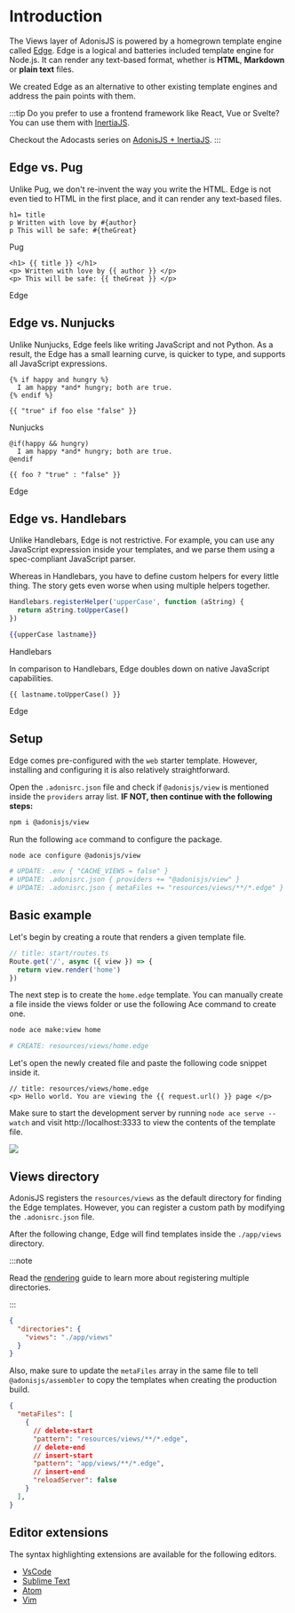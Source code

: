 # Introduction

The Views layer of AdonisJS is powered by a homegrown template engine called [Edge](https://github.com/edge-js/edge). Edge is a logical and batteries included template engine for Node.js. It can render any text-based format, whether is **HTML**, **Markdown** or **plain text** files.

We created Edge as an alternative to other existing template engines and address the pain points with them.

:::tip
Do you prefer to use a frontend framework like React, Vue or Svelte? You can use them with [InertiaJS](https://inertiajs.com/).

Checkout the Adocasts series on [AdonisJS + InertiaJS](https://adocasts.com/series/adonisjs-inertiajs).
:::

## Edge vs. Pug

Unlike Pug, we don't re-invent the way you write the HTML. Edge is not even tied to HTML in the first place, and it can render any text-based files.

<div class="fancy-codeblock">

```pug
h1= title
p Written with love by #{author}
p This will be safe: #{theGreat}
```

<span class="title"> Pug </span>

</div>

<div class="fancy-codeblock">

```edge
<h1> {{ title }} </h1>
<p> Written with love by {{ author }} </p>
<p> This will be safe: {{ theGreat }} </p>
```

<span class="title"> Edge </span>

</div>

## Edge vs. Nunjucks

Unlike Nunjucks, Edge feels like writing JavaScript and not Python. As a result, the Edge has a small learning curve, is quicker to type, and supports all JavaScript expressions.

<div class="fancy-codeblock">

```nunjucks
{% if happy and hungry %}
  I am happy *and* hungry; both are true.
{% endif %}

{{ "true" if foo else "false" }}
```

<span class="title"> Nunjucks </span>

</div>

<div class="fancy-codeblock">

```edge
@if(happy && hungry)
  I am happy *and* hungry; both are true.
@endif

{{ foo ? "true" : "false" }}
```

<span class="title"> Edge </span>

</div>

## Edge vs. Handlebars

Unlike Handlebars, Edge is not restrictive. For example, you can use any JavaScript expression inside your templates, and we parse them using a spec-compliant JavaScript parser.

Whereas in Handlebars, you have to define custom helpers for every little thing. The story gets even worse when using multiple helpers together.

```js
Handlebars.registerHelper('upperCase', function (aString) {
  return aString.toUpperCase()
})
```

<div class="fancy-codeblock">

```hbs
{{upperCase lastname}}
```

<span class="title"> Handlebars </span>

</div>

In comparison to Handlebars, Edge doubles down on native JavaScript capabilities.

<div class="fancy-codeblock">

```edge
{{ lastname.toUpperCase() }}
```

<span class="title"> Edge </span>

</div>

## Setup

Edge comes pre-configured with the `web` starter template. However, installing and configuring it is also relatively straightforward.

Open the `.adonisrc.json` file and check if `@adonisjs/view` is mentioned inside the `providers` array list. **IF NOT, then continue with the following steps:**

```sh
npm i @adonisjs/view
```

Run the following `ace` command to configure the package.

```sh
node ace configure @adonisjs/view

# UPDATE: .env { "CACHE_VIEWS = false" }
# UPDATE: .adonisrc.json { providers += "@adonisjs/view" }
# UPDATE: .adonisrc.json { metaFiles += "resources/views/**/*.edge" }
```

## Basic example

Let's begin by creating a route that renders a given template file.

```ts
// title: start/routes.ts
Route.get('/', async ({ view }) => {
  return view.render('home')
})
```

The next step is to create the `home.edge` template. You can manually create a file inside the views folder or use the following Ace command to create one.

```sh
node ace make:view home

# CREATE: resources/views/home.edge
```

Let's open the newly created file and paste the following code snippet inside it.

```edge
// title: resources/views/home.edge
<p> Hello world. You are viewing the {{ request.url() }} page </p>
```

Make sure to start the development server by running `node ace serve --watch` and visit http://localhost:3333 to view the contents of the template file.

![](/docs/assets/view-usage.webp)

## Views directory

AdonisJS registers the `resources/views` as the default directory for finding the Edge templates. However, you can register a custom path by modifying the `.adonisrc.json` file.

After the following change, Edge will find templates inside the `./app/views` directory.

:::note

Read the [rendering](./rendering.md#disks) guide to learn more about registering multiple directories.

:::

```json
{
  "directories": {
    "views": "./app/views"
  }
}
```

Also, make sure to update the `metaFiles` array in the same file to tell `@adonisjs/assembler` to copy the templates when creating the production build.

```json
{
  "metaFiles": [
    {
      // delete-start
      "pattern": "resources/views/**/*.edge",
      // delete-end
      // insert-start
      "pattern": "app/views/**/*.edge",
      // insert-end
      "reloadServer": false
    }
  ],  
}
```

## Editor extensions

The syntax highlighting extensions are available for the following editors.

- [VsCode](https://marketplace.visualstudio.com/items?itemName=luongnd.edge)
- [Sublime Text](https://github.com/edge-js/edge-sublime)
- [Atom](https://github.com/edge-js/edge-atom-syntax)
- [Vim](https://github.com/watzon/vim-edge-template)
